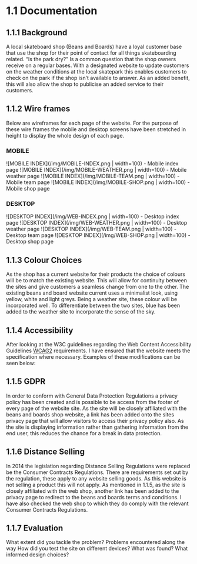 
# 1.1 Documentation

## 1.1.1 Background
A local skateboard shop (Beans and Boards) have a loyal customer base that use the shop for their point of contact for all things skateboarding related. “Is the park dry?” Is a common question that the shop owners receive on a regular bases. With a designated website to update customers on the weather conditions at the local skatepark this enables customers to check on the park if the shop isn’t available to answer. As an added benefit, this will also allow the shop to publicise an added service to their customers.

## 1.1.2 Wire frames
Below are wireframes for each page of the website. For the purpose of these wire frames the mobile and desktop screens have been stretched in height to display the whole design of each page. 


### MOBILE
![MOBILE INDEX](/img/MOBILE-INDEX.png | width=100) - Mobile index page
![MOBILE INDEX](/img/MOBILE-WEATHER.png | width=100) - Mobile weather page
![MOBILE INDEX](/img/MOBILE-TEAM.png | width=100) - Mobile team page
![MOBILE INDEX](/img/MOBILE-SHOP.png | width=100) - Mobile shop page
### DESKTOP
![DESKTOP INDEX](/img/WEB-INDEX.png | width=100) - Desktop index page
![DESKTOP INDEX](/img/WEB-WEATHER.png | width=100) - Desktop weather page
![DESKTOP INDEX](/img/WEB-TEAM.png | width=100) - Desktop team page
![DESKTOP INDEX](/img/WEB-SHOP.png | width=100) - Desktop shop page

## 1.1.3 Colour Choices
As the shop has a current website for their products the choice of colours will be to match the existing website. This will allow for continuity between the sites and give customers a seamless change from one to the other. The existing beans and board website current uses a minimalist look, using yellow, white and light greys. Being a weather site, these colour will be incorporated well. To differentiate between the two sites, blue has been added to the weather site to incorporate the sense of the sky.

## 1.1.4 Accessibility
After looking at the W3C guidelines regarding the Web Content Accessibility Guidelines [WCAG2](https://www.w3.org/WAI/WCAG21/quickref/) requirements. I have ensured that the website meets the specification where necessary. Examples of these modifications can be seen below:

## 1.1.5 GDPR
In order to conform with General Data Protection Regulations a privacy policy has been created and is possible to be access from the footer of every page of the website site. As the site will be closely affiliated with the beans and boards shop website, a link has been added onto the sites privacy page that will allow visitors to access their privacy policy also. As the site is displaying information rather than gathering information from the end user, this reduces the chance for a break in data protection. 

## 1.1.6 Distance Selling
In 2014 the legislation regarding Distance Selling Regulations were replaced be the Consumer Contracts Regulations. There are requirements set out by the regulation, these apply to any website selling goods. As this website is not selling a product this will not apply. As mentioned in 1.1.5, as the site is closely affiliated with the web shop, another link has been added to the privacy page to redirect to the beans and boards terms and conditions. I have also checked the web shop to which they do comply with the relevant Consumer Contracts Regulations.

## 1.1.7 Evaluation
What extent did you tackle the problem?
Problems encountered along the way
How did you test the site on different devices? What was found?
What informed design choices? 